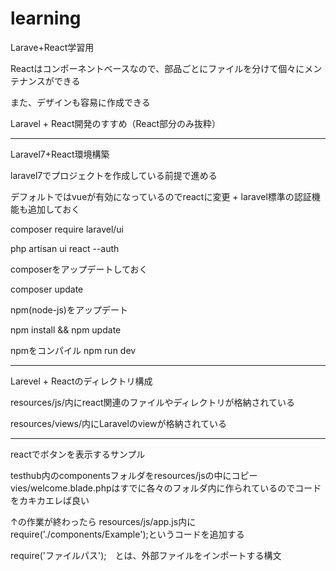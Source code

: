 # learning
Larave+React学習用

Reactはコンポーネントベースなので、部品ごとにファイルを分けて個々にメンテナンスができる

また、デザインも容易に作成できる


Laravel + React開発のすすめ（React部分のみ抜粋）


_____________________________________________________________________________

Laravel7+React環境構築

laravel7でプロジェクトを作成している前提で進める

デフォルトではvueが有効になっているのでreactに変更 + laravel標準の認証機能も追加しておく

composer require laravel/ui 

php artisan ui react --auth

composerをアップデートしておく

composer update

npm(node-js)をアップデート

npm install && npm update

npmをコンパイル
npm run dev

__________________________________________________________________________________

Larevel + Reactのディレクトリ構成

resources/js/内にreact関連のファイルやディレクトリが格納されている

resources/views/内にLaravelのviewが格納されている


___________________________________________________________________________________

reactでボタンを表示するサンプル

testhub内のcomponentsフォルダをresources/jsの中にコピー
vies/welcome.blade.phpはすでに各々のフォルダ内に作られているのでコードをカキカエレば良い

↑の作業が終わったら
resources/js/app.js内にrequire('./components/Example');というコードを追加する

require('ファイルパス');　とは、外部ファイルをインポートする構文


